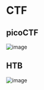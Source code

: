 # CTF

## picoCTF

![image](https://github.com/user-attachments/assets/dbe21317-d8e2-4ff0-83af-b2f16bc6e0d1)

## HTB

![image](https://github.com/user-attachments/assets/9029e41a-da37-4ca9-953f-a443df3f90ae)
